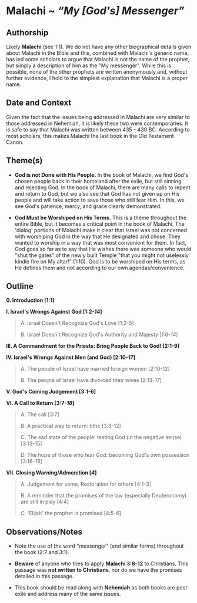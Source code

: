 # Malachi ~ *“My [God's] Messenger”*


## Authorship
Likely **Malachi** (see 1:1).  We do not have any other biographical details given about Malachi in the Bible and this, combined with Malachi's generic name, has led some scholars to argue that Malachi is not the name of the prophet, but simply a description of him as the "My messenger".  While this is possible, none of the other prophets are written anonymously and, without further evidence, I hold to the simplest explanation that Malachi is a proper name.


## Date and Context
Given the fact that the issues being addressed in Malachi are very similar to those addressed in Nehemiah, it is likely these two were contemporaries.  It is safe to say that Malachi was written between 435 - 430 BC.  According to most scholars, this makes Malachi the last book in the Old Testament Canon.


## Theme(s)
- **God is not Done with His People.**  In the book of Malachi, we find God's chosen people back in their homeland after the exile, but still sinning and rejecting God.  In the book of Malachi, there are many calls to repent and return to God, but we also see that God has not given up on His people and will take action to save those who still fear Him.  In this, we see God's patience, mercy, and grace clearly demonstrated.

- **God Must be Worshiped on His Terms.**  This is a theme throughout the entire Bible, but it becomes a critical point in the book of Malachi.  The 'dialog' portions of Malachi make it clear that Israel was not concerned with worshiping God in the way that He designated and chose.  They wanted to worship in a way that was most convenient for them.  In fact, God goes so far as to say that He wishes there was someone who would "shut the gates" of the newly built Temple "that you might not uselessly kindle fire on My altar!" (1:10).  God is to be worshiped on His terms, as He defines them and not according to our own agendas/convenience.


## Outline
**0. Introduction  [1:1]**

**I. Israel's Wrongs Against God  [1:2-*14*]**

  > A. Israel Doesn't Recognize God's Love  [1:2-5]
  > 
  > B. Israel Doesn't Recognize God's Authority and Majesty  [1:6-*14*]

**III. A Commandment for the Priests: Bring People Back to God!  [2:1-9]**

**IV. Israel's Wrongs Against Men (and God)  [2:10-*17*]**

  > A. The people of Israel have married foreign women [2:10-12]
  > 
  > B. The people of Israel have divorced their wives  [2:13-*17*]

**V. God's Coming Judgement  [3:1-6]**

**VI. A Call to Return  [3:7-*18*]**

  > A. The call  [3:7]
  > 
  > B. A practical way to return: tithe  [3:8-12]
  > 
  > C. The sad state of the people: testing God (in the negative sense)  [3:13-15]
  > 
  > D. The hope of those who fear God: becoming God's own possession  [3:16-*18*]

**VII. Closing Warning/Admonition  [*4*]**

  > A. Judgement for some, Restoration for others  [4:1-3]
  > 
  > B. A reminder that the promises of the law (especially Deuteronomy) are still in play  [4:4]
  > 
  > C. 'Elijah' the prophet is promised  [4:5-*6*]


## Observations/Notes
  - Note the use of the word "messenger" (and similar forms) throughout the book (2:7 and 3:1).

  - **Beware** of anyone who tries to apply **Malachi 3:8-12** to Christians.  This passage was **not written to Christians**, nor do we have the promises detailed in this passage.

  - This book should be read along with **Nehemiah** as both books are post-exile and address many of the same issues.
